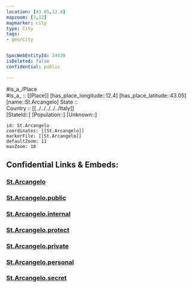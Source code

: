 ```yaml
---
location: [43.05,12.4] 
mapzoom: [7,12] 
mapmarker: city 
type: City
tags:
- geo/City


SpocWebEntityId: 34439
isDeleted: false
confidential: public

---
```

#is_a_/Place  
#is_a_ :: [[Place]] 
[has_place_longitude::12.4] 
[has_place_latitude::43.05] 
[name::St.Arcangelo] 
State ::  
Country :: [[../../../../../Italy]]  
[StateId::] 
[Population::] 
[Unknown::] 


```leaflet
id: St.Arcangelo
coordinates: [[St.Arcangelo]] 
markerFile: [[St.Arcangelo]] 
defaultZoom: 11 
maxZoom: 18
```


## Confidential Links & Embeds: 

### [St.Arcangelo](/_Standards/Earth/Continent/Europe/Europe~South/Italy/regions~Italy/Umbria/Perugia.Province/City/St.Arcangelo.md) 

### [St.Arcangelo.public](/_public/Earth/Continent/Europe/Europe~South/Italy/regions~Italy/Umbria/Perugia.Province/City/St.Arcangelo.public.md) 

### [St.Arcangelo.internal](/_internal/Earth/Continent/Europe/Europe~South/Italy/regions~Italy/Umbria/Perugia.Province/City/St.Arcangelo.internal.md) 

### [St.Arcangelo.protect](/_protect/Earth/Continent/Europe/Europe~South/Italy/regions~Italy/Umbria/Perugia.Province/City/St.Arcangelo.protect.md) 

### [St.Arcangelo.private](/_private/Earth/Continent/Europe/Europe~South/Italy/regions~Italy/Umbria/Perugia.Province/City/St.Arcangelo.private.md) 

### [St.Arcangelo.personal](/_personal/Earth/Continent/Europe/Europe~South/Italy/regions~Italy/Umbria/Perugia.Province/City/St.Arcangelo.personal.md) 

### [St.Arcangelo.secret](/_secret/Earth/Continent/Europe/Europe~South/Italy/regions~Italy/Umbria/Perugia.Province/City/St.Arcangelo.secret.md)

